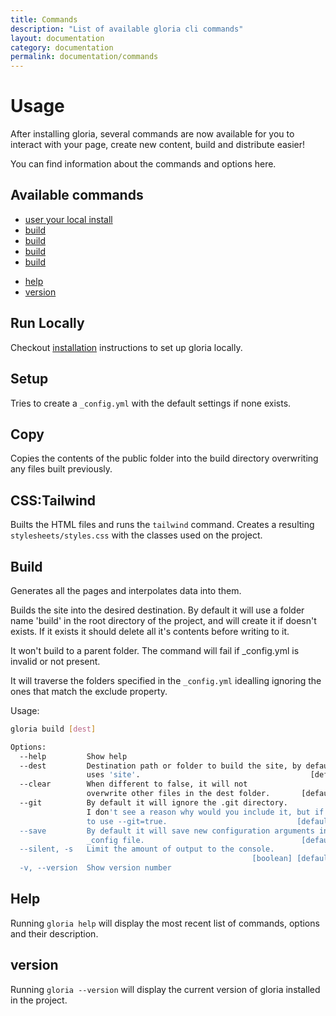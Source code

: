 ```yaml
---
title: Commands
description: "List of available gloria cli commands"
layout: documentation
category: documentation
permalink: documentation/commands
---
```


# Usage

After installing gloria, several commands are now available for
you to interact with your page, create new content, build
and distribute easier!

You can find information about the commands and options here.

## Available commands

<!-- - [init](#init) -->
<!-- - [new](#new) -->
- [user your local install](#locally)
- [build](#setup)
- [build](#build)
- [build](#copy)
- [build](#css:tailwind)
<!-- - [serve](#serve) -->
<!-- - [migrate](#migrate) -->
- [help](#help)
- [version](#version)

<a name='locally'></a>
## Run Locally

Checkout [installation](/documentation/install) instructions to set up gloria
locally.

<a name='setup'></a>
## Setup

Tries to create a `_config.yml` with the default settings if none exists.

<a name='copy'></a>
## Copy

Copies the contents of the public folder into the build directory overwriting
any files built previously.


<a name='css:tailwind'></a>
## CSS:Tailwind

Builts the HTML files and runs the `tailwind` command. Creates a resulting
`stylesheets/styles.css` with the classes used on the project.

<a name='build'></a>
## Build

Generates all the pages and interpolates data into them.

Builds the site into the desired destination. By default it will use a folder
name 'build' in the root directory of the project, and will create it if doesn't
exists. If it exists it should delete all it's contents before writing to it.

It won't build to a parent folder. The command will fail if _config.yml is
invalid or not present.

It will traverse the folders specified in the `_config.yml` idealling ignoring
the ones that match the exclude property.

Usage:

```bash
gloria build [dest]

Options:
  --help         Show help                                             [boolean]
  --dest         Destination path or folder to build the site, by default it
                 uses 'site'.                                      [default: ""]
  --clear        When different to false, it will not
                 overwrite other files in the dest folder.       [default: true]
  --git          By default it will ignore the .git directory.
                 I don't see a reason why would you include it, but if you want
                 to use --git=true.                             [default: false]
  --save         By default it will save new configuration arguments in the
                 _config file.                                   [default: true]
  --silent, -s   Limit the amount of output to the console.
                                                      [boolean] [default: false]
  -v, --version  Show version number                                   [boolean]
```
<!-- <a name='init'></a>
## Init

It initializes a new gloria website in the destination folder. This is the only
command that is started from an outside directory. Every other command requires
a `_config.yml` to be present in order to execute.

Usage:

```bash
gloria init mysite
```

Initializes a new site, interactively or using the given parameters.
It will create a base configuration file and sample pages using the desired
layout.

Options:

```bash
  --version      Show version number                                   [boolean]
  --help         Show help                                             [boolean]
  --name         Short name to use in the site's configuration, folder name
                                                                   [default: ""]
  --longname     A longer name to use in your site's content       [default: ""]
  --description  Set a description for your site                   [default: ""]
  --location     Folder where your files and site will be at       [default: ""]
  --layout       There are two layouts currently available:
                 Bootstrap, includes bootstrap css files with several themes
                 form bootswatch
                 Default, is basically an empty layout.   [default: "bootstrap"]
  --interactive  Use the interactive prompt to complete the details
                                                                 [default: true]
  --force        If files exists, overwrite them?               [default: false]
 ``` -->

<!-- <a name='new'></a>
## New

Creates new content, with different templates, depending on the type desired.

Usage:
```bash
new [type] [title]
# Examples:
gloria new post hello-world
gloria new --type=page --title='Contact Us' --description='Contact form.'
```

Options:

```bash
  --version      Show version number                                   [boolean]
  --help         Show help                                             [boolean]
  --type         Type of content to create.
                 post|page|layout|partial|sass|css|public are available.
                                                               [default: "post"]
  --title        Title for the page or content.                    [default: ""]
  --name         Name for the file, if none is provided, title will be used.
                                                                   [default: ""]
  --description  Description for the page or content.              [default: ""]
  --category     Category, usually included in posts.              [default: ""]
  --verbose      Supress logs and warnings                       [default: true]
  --folder       Can be used to prepend to the directory where the file is
                 created.                                          [default: ""]
``` -->


<!-- <a name="migrate"></a>
## Migrate

It will try to migrate a site from a jekyll source to be compatible with gloria.

It works for a little, but it requires some manual work, backup your content first or
create a duplicate and run the command over it, this will overwrite your current files.

- permalink in frontmatter should be transformed to url
- the for syntax is super different to #each
- most partials and helpers won't work
- sass files and coffeescript won't work easily, each case has to be addressed separately

Usage:

```bash
gloria migrate [source]

Options:
  --help         Show help                                             [boolean]
  --source       Source platform.                            [default: "jekyll"]
  --exporto      When specified, the folder where the new files will be exported
                                                                [default: false]
  -v, --version  Show version number                                   [boolean]
  --dest                                                       [default: "docs"]
``` -->

<!-- <a name="serve"></a>
## Serve

Serves the site from the last known destination, or from the specific folder given

Usage:

```bash
gloria serve [dest]

Options:
  --help                  Show help                                    [boolean]
  --dest                  Destination path or folder to serve the site from.
                                                               [default: "site"]
  --port                  Port on which to serve the site.     [default: "3300"]
  --suppress-browser, -b  Don't open the browser automatically.
                                                      [boolean] [default: false]
  --watch, -w             Watchs the source files for changes, and re-builds the
                          site.                        [boolean] [default: true]
  --silent, -s            Limit the amount of output to the console.
                                                       [boolean] [default: true]
  -v, --version           Show version number                          [boolean]
``` -->

<a name="help"></a>
## Help

Running `gloria help` will display the most recent list of commands, options and
their description.


<a name="version"></a>
## version

Running `gloria --version` will display the current version of gloria installed
in the project.
